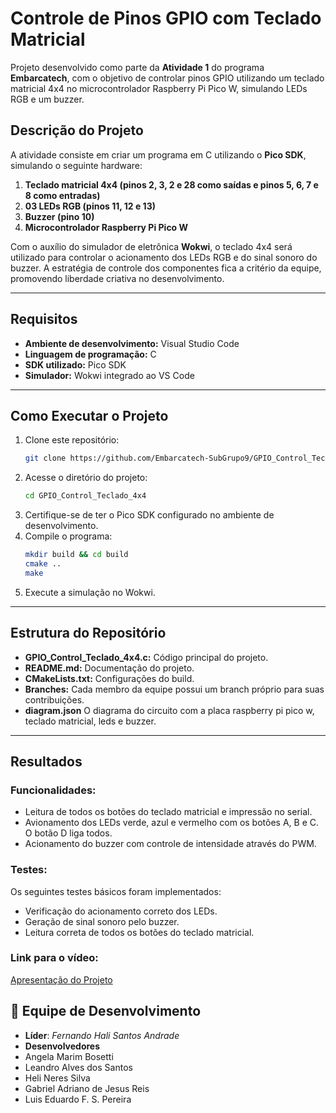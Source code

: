 # Controle de Pinos GPIO com Teclado Matricial

Projeto desenvolvido como parte da **Atividade 1** do programa **Embarcatech**, com o objetivo de controlar pinos GPIO utilizando um teclado matricial 4x4 no microcontrolador Raspberry Pi Pico W, simulando LEDs RGB e um buzzer.

## Descrição do Projeto

A atividade consiste em criar um programa em C utilizando o **Pico SDK**, simulando o seguinte hardware:

1. **Teclado matricial 4x4 (pinos 2, 3, 2 e 28 como saídas e pinos 5, 6, 7 e 8 como entradas)**
2. **03 LEDs RGB (pinos 11, 12 e 13)**
3. **Buzzer (pino 10)**
4. **Microcontrolador Raspberry Pi Pico W**

Com o auxílio do simulador de eletrônica **Wokwi**, o teclado 4x4 será utilizado para controlar o acionamento dos LEDs RGB e do sinal sonoro do buzzer. A estratégia de controle dos componentes fica a critério da equipe, promovendo liberdade criativa no desenvolvimento.

---



## Requisitos

- **Ambiente de desenvolvimento:** Visual Studio Code
- **Linguagem de programação:** C
- **SDK utilizado:** Pico SDK
- **Simulador:** Wokwi integrado ao VS Code

---



## Como Executar o Projeto

1. Clone este repositório:
   ```bash
   git clone https://github.com/Embarcatech-SubGrupo9/GPIO_Control_Teclado_4x4.git
   ```
2. Acesse o diretório do projeto:
   ```bash
   cd GPIO_Control_Teclado_4x4
   ```
3. Certifique-se de ter o Pico SDK configurado no ambiente de desenvolvimento.
4. Compile o programa:
   ```bash
   mkdir build && cd build
   cmake ..
   make
   ```
5. Execute a simulação no Wokwi.

---



## Estrutura do Repositório

- **GPIO_Control_Teclado_4x4.c:** Código principal do projeto.
- **README.md:** Documentação do projeto.
- **CMakeLists.txt:** Configurações do build.
- **Branches:** Cada membro da equipe possui um branch próprio para suas contribuições.
- **diagram.json** O diagrama do circuito com a placa raspberry pi pico w, teclado matricial, leds e buzzer.

---



## Resultados

### Funcionalidades:

* Leitura de todos os botões do teclado matricial e impressão no serial.
* Avionamento dos LEDs verde, azul e vermelho com os botões A, B e C. O botão D liga todos.
* Acionamento do buzzer com controle de intensidade através do PWM.

### Testes:

Os seguintes testes básicos foram implementados:

* Verificação do acionamento correto dos LEDs.
* Geração de sinal sonoro pelo buzzer.
* Leitura correta de todos os botões do teclado matricial.

### Link para o vídeo:

[Apresentação do Projeto](https://link-do-video.com)

## 👥 Equipe de Desenvolvimento

- **Líder**: *Fernando Hali Santos Andrade*
- **Desenvolvedores**
- Angela Marim Bosetti
- Leandro Alves dos Santos
- Heli Neres Silva
- Gabriel Adriano de Jesus Reis
- Luis Eduardo F. S. Pereira
